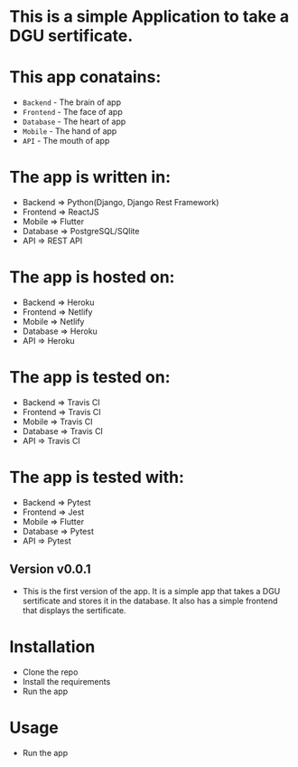 # This is a simple Application to take a DGU sertificate.

# This app conatains:
- `Backend` - The brain of app
- `Frontend` - The face of app
- `Database` - The heart of app
- `Mobile` - The hand of app
- `API` - The mouth of app

# The app is written in:
- Backend => Python(Django, Django Rest Framework)
- Frontend => ReactJS
- Mobile => Flutter
- Database => PostgreSQL/SQlite
- API => REST API

# The app is hosted on:
- Backend => Heroku
- Frontend => Netlify
- Mobile => Netlify
- Database => Heroku
- API => Heroku

# The app is tested on:
- Backend => Travis CI
- Frontend => Travis CI
- Mobile => Travis CI
- Database => Travis CI
- API => Travis CI


# The app is tested with:
- Backend => Pytest
- Frontend => Jest
- Mobile => Flutter
- Database => Pytest
- API => Pytest


## Version v0.0.1
- This is the first version of the app. It is a simple app that takes a DGU sertificate and stores it in the database. It also has a simple frontend that displays the sertificate.

# Installation
- Clone the repo
- Install the requirements
- Run the app

# Usage
- Run the app


